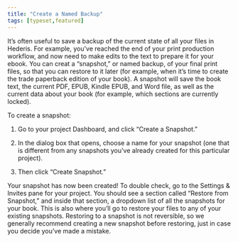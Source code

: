 ```yaml
---
title: "Create a Named Backup"
tags: [typeset,featured]
---
```

 
<html><body><section data-type="chapter" class="hsecchapter" data-hederis-type="hsecchapter" id="snapshots" data-pi-attrs="id:snapshots; data-tags: typeset,featured;" role="doc-chapter" data-tags="typeset,featured" data-author-name=" " data-book-title=" " title="Create a Named Backup"><p class="hblkp" data-hederis-type="hblkp" id="prIMDUJBJ">It&#8217;s often useful to save a backup of the current state of all your files in Hederis. For example, you&#8217;ve reached the end of your print production workflow, and now need to make edits to the text to prepare it for your ebook. You can creat a &#8220;snapshot,&#8221; or named backup, of your final print files, so that you can restore to it later (for example, when it&#8217;s time to create the trade paperback edition of your book). A snapshot will save the book text, the current PDF, EPUB, Kindle EPUB, and Word file, as well as the current data about your book (for example, which sections are currently locked). </p><p class="hblkp" data-hederis-type="hblkp" id="ppDIHDBoL">To create a snapshot:</p><ol class="hwprnumlist" data-hederis-type="hwprnumlist" id="pVPT4HQ66"><li class="hblkoli" data-hederis-type="hblkoli" id="liUkmFpX6H"><p class="hblkoli" data-hederis-type="hblklip" id="pINWXpfKF">Go to your project Dashboard, and click &#8220;Create a Snapshot.&#8221;</p></li><li class="hblkoli" data-hederis-type="hblkoli" id="liS4dvYqQY"><p class="hblkoli" data-hederis-type="hblklip" id="p5r0JwFd5">In the dialog box that opens, choose a name for your snapshot (one that is different from any snapshots you&#8217;ve already created for this particular project). </p></li><li class="hblkoli" data-hederis-type="hblkoli" id="livcrdwIJ6"><p class="hblkoli" data-hederis-type="hblklip" id="pMAkWqiXu">Then click &#8220;Create Snapshot.&#8221;</p></li></ol><p class="hblkp" data-hederis-type="hblkp" id="pFZEL8Zrn">Your snapshot has now been created! To double check, go to the Settings &amp; Invites pane for your project. You should see a section called &#8220;Restore from Snapshot,&#8221; and inside that section, a dropdown list of all the snapshots for your book. This is also where you&#8217;ll go to restore your files to any of your existing snapshots. Restoring to a snapshot is not reversible, so we generally recommend creating a new snapshot before restoring, just in case you decide you&#8217;ve made a mistake.</p></section></body></html>
